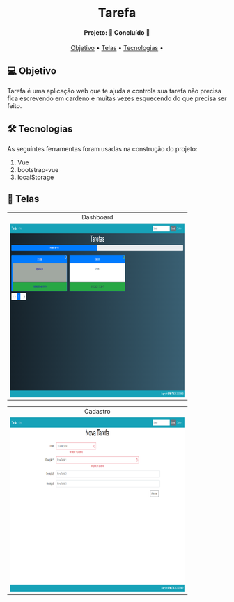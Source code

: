 <h1 align="center">
   Tarefa
</h1>
<h4 align="center"> 
Projeto: 🚀 Concluído 🚀
</h4>
<p align="center">
 <a href="#-objetivo">Objetivo</a> •
 <a href="#-telas">Telas</a> •
 <a href="#-tecnologias">Tecnologias</a> • 
</p>

## 💻 Objetivo
 
Tarefa é uma aplicação web que te ajuda a controla sua tarefa não precisa fica escrevendo em cardeno e muitas vezes esquecendo do
que precisa ser feito. 

## 🛠 Tecnologias
As seguintes ferramentas foram usadas na construção do projeto:
<ol> 
      <li>Vue</li>
      <li>bootstrap-vue</li>
      <li>localStorage</li>
    </ol>
<p/>

## 📱 Telas

<table align="center" display=flex>
  <tr>
    <td align="center">Dashboard</td>
  </tr>
  <tr>
    <td><img src="https://github.com/Borges10002/tarefa-vue/blob/main/src/assets/img/tarefa1.png" width=400 height=400></td>
  </tr>
 </table>
 

 <table align="center"  display=flex>
  <tr>
    <td align="center">Cadastro</td>
  </tr>
  <tr>
    <td><img src="https://github.com/Borges10002/tarefa-vue/blob/main/src/assets/img/tarefa2.png" width=400 height=400></td>

  </tr>
 </table>
